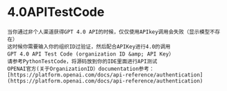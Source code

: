 # 4.0APITestCode
    当你通过非个人渠道获得GPT 4.0 API的时候，仅仅使用APIkey调用会失败（显示模型不存在）
    这时候你需要输入你的组织ID过验证，然后配合APIKey进行4.0的调用
    GPT 4.0 API Test Code (organization ID &amp; API Key）
    请参考PythonTestCode，将源码放到你的IDE里面进行API测试
    OPENAI官方(关于OrganizationID）documentation参考：
    [https://platform.openai.com/docs/api-reference/authentication](https://platform.openai.com/docs/api-reference/authentication)
